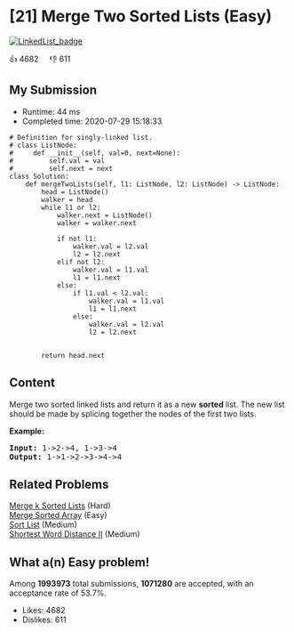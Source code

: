 # [21] Merge Two Sorted Lists (Easy)

[![LinkedList_badge](https://img.shields.io/badge/topic-LinkedList-green.svg)](https://leetcode.com/problems/merge-two-sorted-lists/) 

:+1: 4682 &nbsp; &nbsp; :thumbsdown: 611

## My Submission

- Runtime: 44 ms
- Completed time: 2020-07-29 15:18:33

```python3
# Definition for singly-linked list.
# class ListNode:
#     def __init__(self, val=0, next=None):
#         self.val = val
#         self.next = next
class Solution:
    def mergeTwoLists(self, l1: ListNode, l2: ListNode) -> ListNode:
        head = ListNode()
        walker = head
        while l1 or l2:
            walker.next = ListNode()
            walker = walker.next
            
            if not l1:
                walker.val = l2.val
                l2 = l2.next
            elif not l2:
                walker.val = l1.val
                l1 = l1.next
            else:
                if l1.val < l2.val:
                    walker.val = l1.val
                    l1 = l1.next
                else:
                    walker.val = l2.val
                    l2 = l2.next
            
            
        return head.next
```

## Content
<p>Merge two sorted linked lists and return it as a new <strong>sorted</strong> list. The new list should be made by splicing together the nodes of the first two lists.</p>

<p><b>Example:</b></p>

<pre>
<b>Input:</b> 1-&gt;2-&gt;4, 1-&gt;3-&gt;4
<b>Output:</b> 1-&gt;1-&gt;2-&gt;3-&gt;4-&gt;4
</pre>


## Related Problems
[Merge k Sorted Lists](https://leetcode.com/problems/merge-k-sorted-lists/) (Hard) <br>
[Merge Sorted Array](https://leetcode.com/problems/merge-sorted-array/) (Easy) <br>
[Sort List](https://leetcode.com/problems/sort-list/) (Medium) <br>
[Shortest Word Distance II](https://leetcode.com/problems/shortest-word-distance-ii/) (Medium) <br>

## What a(n) Easy problem!
Among **1993973** total submissions, **1071280** are accepted, with an acceptance rate of 53.7%. <br>

- Likes: 4682
- Dislikes: 611

